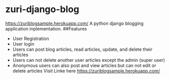 # zuri-django-blog
https://zuriblogsample.herokuapp.com/
A python django blogging application inplementation.
##Features
- User Registration
- User login
- Users can post blog articles, read articles, update, and delete their articles
- Users can not delete another user articles except the admin (super user)
- Anonymous users can also post and view articles but can not edit or delete articles
Visit Linke here  https://zuriblogsample.herokuapp.com/
